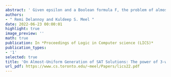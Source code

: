 ```yaml
---
abstract: ' Given epsilon and a Boolean formula F, the problem of almost-uniform generation seeks to generate solutions such that every solution is generated with a probability that is within (1+epsilon)-multiplicative factor of 1/#F where #F is the number of solutions of F. The problem of almost-uniform generation was shown to be inter-reducible to that of randomized approximate counting in the seminal work of Jerrum, Valiant, and Vazirani (TCS, 1986). The proposed reduction, however, requires a linear number of calls to approximate counter, and therefore, provides an O(n log (n) log (n/epsilon)) algorithm that employs pairwise independent hash functions. In this work, we propose a new algorithm that makes only one call to the approximate counter, and in turn, provides an O( log n * log (1/epsilon) + 1/epsilon) algorithm for an almost-uniform generation. The key ingredient of our approach is a beautiful combination of the usage of approximate counting and 3-wise independent hash functions. Since the standard tabulation-based hash family proposed by Carter and Wegman (STOC 1977) is known to be 3-wise independent, our scheme can be highly efficient in practical applications where a SAT solver is typically used in lieu of a NP oracle. We demonstrate that theoretical improvements translate to practice; in particular, we conduct a comprehensive study over 562 benchmarks and demonstrate that while JVV would time out for 544 out of 562 instances, our proposed scheme can handle all the 562 instances. To the best of our knowledge, this is the first almost-uniform generation scheme that can handle practical instances from real-world applications. We also present a nuanced analysis focusing on the both the size of SAT queries as well as the number of queries.'
authors:
- " Remi Delannoy and Kuldeep S. Meel "
date: 2022-06-23 00:00:01
highlight: true
image_preview: ''
math: true
publication: In *Proceedings of Logic in Computer science (LICS)*
publication_types:
- '1'
selected: true
title: 'On Almost-Uniform Generation of SAT Solutions: The power of 3-wise independent hashing'
url_pdf: https://www.cs.toronto.edu/~meel/Papers/lics22.pdf
---
```


